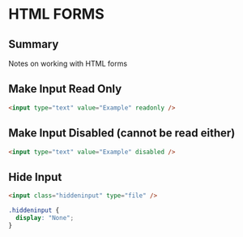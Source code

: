 # HTML FORMS

## Summary

Notes on working with HTML forms

## Make Input Read Only

```html
<input type="text" value="Example" readonly />
```

## Make Input Disabled (cannot be read either)

```html
<input type="text" value="Example" disabled />
```

## Hide Input

```html
<input class="hiddeninput" type="file" />
```

```css
.hiddeninput {
  display: "None";
}
```

